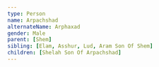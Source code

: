 ```yaml
---
type: Person
name: Arpachshad
alternateName: Arphaxad
gender: Male
parent: [Shem]
sibling: [Elam, Asshur, Lud, Aram Son Of Shem]
children: [Shelah Son Of Arpachshad]
---
```

